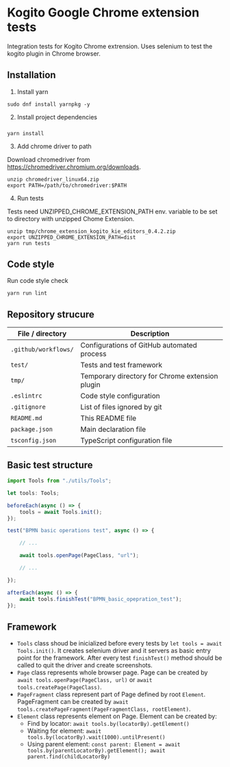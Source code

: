 # Kogito Google Chrome extension tests
Integration tests for Kogito Chrome extrension. Uses selenium to test the kogito plugin in Chrome browser.

## Installation
1. Install yarn

```
sudo dnf install yarnpkg -y
```
2. Install project dependencies
###
```
yarn install
```

3. Add chrome driver to path

Download chromedriver from https://chromedriver.chromium.org/downloads.
```
unzip chromedriver_linux64.zip
export PATH=/path/to/chromedriver:$PATH
```

4. Run tests

Tests need UNZIPPED_CHROME_EXTENSION_PATH env. variable to be set to directory with unzipped Chome Extension.
```
unzip tmp/chrome_extension_kogito_kie_editors_0.4.2.zip
export UNZIPPED_CHROME_EXTENSION_PATH=dist 
yarn run tests
```

## Code style
Run code style check
```
yarn run lint
```

## Repository strucure

| File / directory     | Description                                     |
| -------------------- | ----------------------------------------------- |
| `.github/workflows/` | Configurations of GitHub automated process      |
| `test/`              | Tests and test framework                        |
| `tmp/`               | Temporary directory for Chrome extension plugin |
| `.eslintrc`          | Code style configuration                        |
| `.gitignore`         | List of files ignored by git                    |
| `README.md`          | This README file                                |
| `package.json`       | Main declaration file                           |
| `tsconfig.json`      | TypeScript configuration file                   |

## Basic test structure
```typescript
import Tools from "./utils/Tools";

let tools: Tools;

beforeEach(async () => {
    tools = await Tools.init();
});

test("BPMN basic operations test", async () => {

    // ...

    await tools.openPage(PageClass, "url");

    // ...

});

afterEach(async () => {
    await tools.finishTest("BPMN_basic_opepration_test");
});
```

## Framework

- `Tools` class shoud be inicialized before every tests by `let tools = await Tools.init()`. It creates selenium driver and it servers as basic entry point for the framework. 
After every test `finishTest()` method should be called to quit the driver and create screenshots.
- `Page` class represents whole browser page. Page can be created by `await tools.openPage(PageClass, url)` or `await tools.createPage(PageClass)`.
- `PageFragment` class represent part of Page defined by root `Element`. PageFragment can be created by `await tools.createPageFragment(PageFragmentClass, rootElement)`.
- `Element` class represents element on Page. Element can be created by:
  - Find by locator: `await tools.by(locatorBy).getElement()`
  - Waiting for element: `await tools.by(locatorBy).wait(1000).untilPresent()`
  - Using parent element: `const parent: Element = await tools.by(parentLocatorBy).getElement(); await parent.find(childLocatorBy)`


